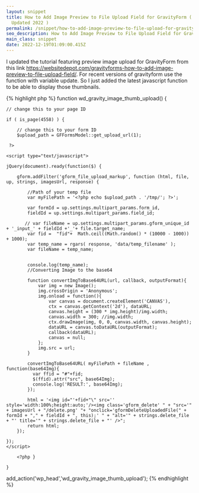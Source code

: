 ```yaml
---
layout: snippet
title: How to Add Image Preview to File Upload Field for GravityForm ( New
  Updated 2022 )
permalink: /snippet/how-to-add-image-preview-to-file-upload-for-gravityform
seo_description: How to Add Image Preview to File Upload Field for GravityForm
main_class: snippet
date: 2022-12-19T01:09:00.415Z
---
```

I updated the tutorial featuring preview image upload for GravityForm from this link <https://websitedepot.com/gravityforms-how-to-add-image-preview-to-file-upload-field/>. For recent versions of gravityform use the function with variable update. So I just added the latest javascript function to be able to display those thumbnails.

{% highlight php %}
function wd_gravity_image_thumb_upload() {
    
	// change this to your page ID
	
    if ( is_page(4558) ) {        
		
		// change this to your form ID
        $upload_path = GFFormsModel::get_upload_url(1);
        
     ?>

    <script type="text/javascript"> 
        
    jQuery(document).ready(function($) {
        
        gform.addFilter('gform_file_upload_markup', function (html, file, up, strings, imagesUrl, response) {

            //Path of your temp file
            var myFilePath = '<?php echo $upload_path . '/tmp/'; ?>'; 

            var formId = up.settings.multipart_params.form_id,
            fieldId = up.settings.multipart_params.field_id;

           // var fileName = up.settings.multipart_params.gform_unique_id + '_input_' + fieldId +'_'+ file.target_name;
            var fid =  "fid"+  Math.ceil((Math.random() * (10000 - 1000)) + 1000); 
			var temp_name = rgars( response, 'data/temp_filename' );
			var fileName = temp_name;
			
			
			console.log(temp_name);
            //Converting Image to the base64
            
            function convertImgToBase64URL(url, callback, outputFormat){
                var img = new Image();
                img.crossOrigin = 'Anonymous';
                img.onload = function(){
                    var canvas = document.createElement('CANVAS'),
                    ctx = canvas.getContext('2d'), dataURL;
                    canvas.height = (300 * img.height)/img.width;
                    canvas.width = 300; //img.width;
                    ctx.drawImage(img, 0, 0, canvas.width, canvas.height);
                    dataURL = canvas.toDataURL(outputFormat);
                    callback(dataURL);
                    canvas = null; 
                };
                img.src = url;
            }

            convertImgToBase64URL( myFilePath + fileName , function(base64Img){
              var ffid = "#"+fid;
              $(ffid).attr("src", base64Img); 
              console.log('RESULT:', base64Img);   
            });

            html = '<img id="'+fid+"\" src='' style='width:100%;height:auto;'/><img class='gform_delete' " + "src='" + imagesUrl + "/delete.png' "+ "onclick='gformDeleteUploadedFile(" + formId + "," + fieldId + ", this);' " + "alt='" + strings.delete_file + "' title='" + strings.delete_file + "' />";
            return html;
        });

    });
    </script>

        <?php }

    }

add_action('wp_head','wd_gravity_image_thumb_upload');
{% endhighlight %}